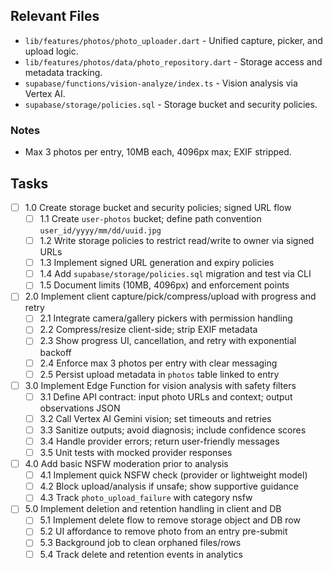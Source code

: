 ## Relevant Files

- `lib/features/photos/photo_uploader.dart` - Unified capture, picker, and upload logic.
- `lib/features/photos/data/photo_repository.dart` - Storage access and metadata tracking.
- `supabase/functions/vision-analyze/index.ts` - Vision analysis via Vertex AI.
- `supabase/storage/policies.sql` - Storage bucket and security policies.

### Notes

- Max 3 photos per entry, 10MB each, 4096px max; EXIF stripped.

## Tasks

- [ ] 1.0 Create storage bucket and security policies; signed URL flow
  - [ ] 1.1 Create `user-photos` bucket; define path convention `user_id/yyyy/mm/dd/uuid.jpg`
  - [ ] 1.2 Write storage policies to restrict read/write to owner via signed URLs
  - [ ] 1.3 Implement signed URL generation and expiry policies
  - [ ] 1.4 Add `supabase/storage/policies.sql` migration and test via CLI
  - [ ] 1.5 Document limits (10MB, 4096px) and enforcement points

- [ ] 2.0 Implement client capture/pick/compress/upload with progress and retry
  - [ ] 2.1 Integrate camera/gallery pickers with permission handling
  - [ ] 2.2 Compress/resize client-side; strip EXIF metadata
  - [ ] 2.3 Show progress UI, cancellation, and retry with exponential backoff
  - [ ] 2.4 Enforce max 3 photos per entry with clear messaging
  - [ ] 2.5 Persist upload metadata in `photos` table linked to entry

- [ ] 3.0 Implement Edge Function for vision analysis with safety filters
  - [ ] 3.1 Define API contract: input photo URLs and context; output observations JSON
  - [ ] 3.2 Call Vertex AI Gemini vision; set timeouts and retries
  - [ ] 3.3 Sanitize outputs; avoid diagnosis; include confidence scores
  - [ ] 3.4 Handle provider errors; return user-friendly messages
  - [ ] 3.5 Unit tests with mocked provider responses

- [ ] 4.0 Add basic NSFW moderation prior to analysis
  - [ ] 4.1 Implement quick NSFW check (provider or lightweight model)
  - [ ] 4.2 Block upload/analysis if unsafe; show supportive guidance
  - [ ] 4.3 Track `photo_upload_failure` with category nsfw

- [ ] 5.0 Implement deletion and retention handling in client and DB
  - [ ] 5.1 Implement delete flow to remove storage object and DB row
  - [ ] 5.2 UI affordance to remove photo from an entry pre-submit
  - [ ] 5.3 Background job to clean orphaned files/rows
  - [ ] 5.4 Track delete and retention events in analytics
